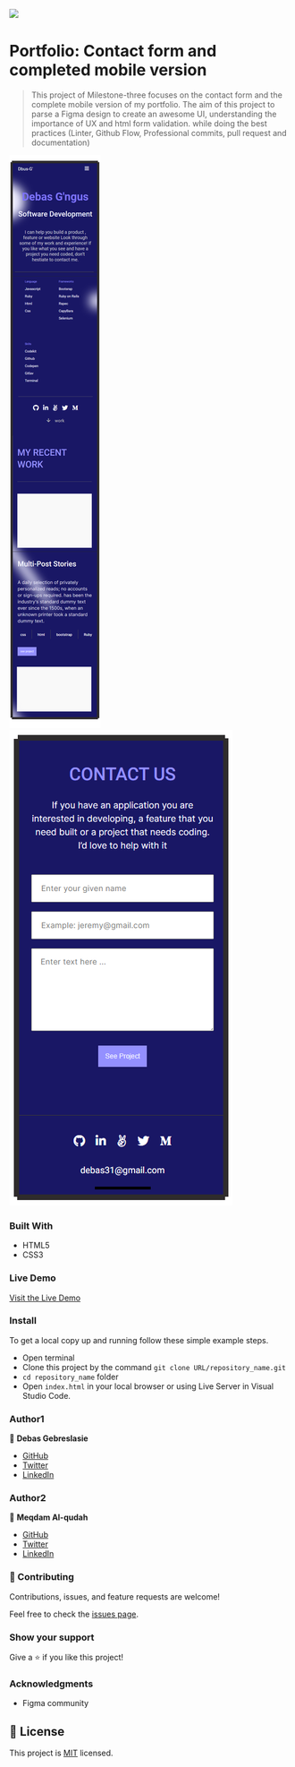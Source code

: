 ![](https://img.shields.io/badge/Microverse-blueviolet)

# Portfolio: Contact form and completed mobile version

>This project of Milestone-three focuses on the contact form and the complete mobile version of my portfolio.
The aim of this project to parse a Figma design to create an awesome UI, understanding the importance of UX and html form validation. 
while doing the best practices (Linter, Github Flow, Professional commits, pull request and documentation)

<tr>
<td><img src="./image/Milestone-2-screenShoot.png" alt="screenshot-2"/> </td>
<td><img src="./image/complete-mobile-version-screenShoot.png" alt="screenshot contact form"/> </td>
</tr>

### Built With

- HTML5
- CSS3

### Live Demo

[Visit the Live Demo](https://debas-31.github.io/dbus-portfolio/)

### Install

To get a local copy up and running follow these simple example steps.
- Open terminal
- Clone this project by the command `git clone URL/repository_name.git`
- `cd repository_name` folder
- Open `index.html` in your local browser or using Live Server in Visual Studio Code.
### Author1

👤 **Debas Gebreslasie**

- [GitHub](https://github.com/Debas-31)
- [Twitter](https://twitter.com/DEBSH76956492)
- [LinkedIn](https://www.linkedin.com/in/debas-gebrengus)

### Author2
  
  👤 **Meqdam Al-qudah**

- [GitHub](https://github.com/MeqdamAlqudah)
- [Twitter](https://twitter.com/MeqdamQudah)
- [LinkedIn](https://www.linkedin.com/in/meqdam-al-qudah-7514a21b5)


### 🤝 Contributing

Contributions, issues, and feature requests are welcome!

Feel free to check the [issues page](https://github.com/Debas-31/dbus-portfolio/issues).

### Show your support

Give a ⭐️ if you like this project!

### Acknowledgments
- Figma community

## 📝 License

This project is [MIT](https://github.com/Debas-31/dbus-portfolio/blob/Project-1-Setup-and-mobile-version-skeleton/MIT.md) licensed.
